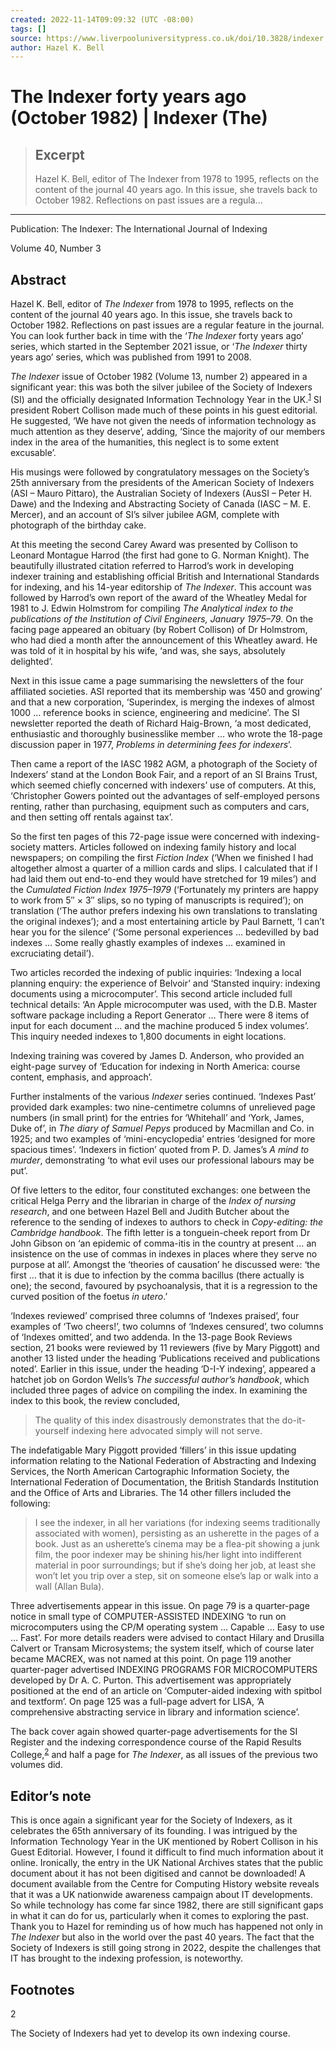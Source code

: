 ```yaml
---
created: 2022-11-14T09:09:32 (UTC -08:00)
tags: []
source: https://www.liverpooluniversitypress.co.uk/doi/10.3828/indexer.2022.24
author: Hazel K. Bell
---
```


# The Indexer forty years ago (October 1982) | Indexer (The)

> ## Excerpt
> Hazel K. Bell, editor of The Indexer from 1978 to 1995, reflects on the content of the journal 40 years ago. In this issue, she travels back to October 1982. Reflections on past issues are a regula...

---
Publication: The Indexer: The International Journal of Indexing

Volume 40, Number 3

## Abstract

Hazel K. Bell, editor of _The Indexer_ from 1978 to 1995, reflects on the content of the journal 40 years ago. In this issue, she travels back to October 1982. Reflections on past issues are a regular feature in the journal. You can look further back in time with the ‘_The Indexer_ forty years ago’ series, which started in the September 2021 issue, or ‘_The Indexer_ thirty years ago’ series, which was published from 1991 to 2008.

_The Indexer_ issue of October 1982 (Volume 13, number 2) appeared in a significant year: this was both the silver jubilee of the Society of Indexers (SI) and the officially designated Information Technology Year in the UK.<sup><a href="https://www.liverpooluniversitypress.co.uk/doi/10.3828/indexer.2022.24#fn1" role="doc-noteref" id="body-ref-fn1">1</a></sup> SI president Robert Collison made much of these points in his guest editorial. He suggested, ‘We have not given the needs of information technology as much attention as they deserve’, adding, ‘Since the majority of our members index in the area of the humanities, this neglect is to some extent excusable’.

His musings were followed by congratulatory messages on the Society’s 25th anniversary from the presidents of the American Society of Indexers (ASI – Mauro Pittaro), the Australian Society of Indexers (AusSI – Peter H. Dawe) and the Indexing and Abstracting Society of Canada (IASC – M. E. Mercer), and an account of SI’s silver jubilee AGM, complete with photograph of the birthday cake.

At this meeting the second Carey Award was presented by Collison to Leonard Montague Harrod (the first had gone to G. Norman Knight). The beautifully illustrated citation referred to Harrod’s work in developing indexer training and establishing official British and International Standards for indexing, and his 14-year editorship of _The Indexer_. This account was followed by Harrod’s own report of the award of the Wheatley Medal for 1981 to J. Edwin Holmstrom for compiling _The Analytical index to the publications of the Institution of Civil Engineers, January 1975–79_. On the facing page appeared an obituary (by Robert Collison) of Dr Holmstrom, who had died a month after the announcement of this Wheatley award. He was told of it in hospital by his wife, ‘and was, she says, absolutely delighted’.

Next in this issue came a page summarising the newsletters of the four affiliated societies. ASI reported that its membership was ‘450 and growing’ and that a new corporation, ‘Superindex, is merging the indexes of almost 1000 … reference books in science, engineering and medicine’. The SI newsletter reported the death of Richard Haig-Brown, ‘a most dedicated, enthusiastic and thoroughly businesslike member … who wrote the 18-page discussion paper in 1977, _Problems in determining fees for indexers_’.

Then came a report of the IASC 1982 AGM, a photograph of the Society of Indexers’ stand at the London Book Fair, and a report of an SI Brains Trust, which seemed chiefly concerned with indexers’ use of computers. At this, ‘Christopher Gowers pointed out the advantages of self-employed persons renting, rather than purchasing, equipment such as computers and cars, and then setting off rentals against tax’.

So the first ten pages of this 72-page issue were concerned with indexing-society matters. Articles followed on indexing family history and local newspapers; on compiling the first _Fiction Index_ (‘When we finished I had altogether almost a quarter of a million cards and slips. I calculated that if I had laid them out end-to-end they would have stretched for 19 miles’) and the _Cumulated Fiction Index 1975–1979_ (‘Fortunately my printers are happy to work from 5″ × 3″ slips, so no typing of manuscripts is required’); on translation (‘The author prefers indexing his own translations to translating the original indexes’); and a most entertaining article by Paul Barnett, ‘I can’t hear you for the silence’ (‘Some personal experiences … bedevilled by bad indexes … Some really ghastly examples of indexes … examined in excruciating detail’).

Two articles recorded the indexing of public inquiries: ‘Indexing a local planning enquiry: the experience of Belvoir’ and ‘Stansted inquiry: indexing documents using a microcomputer’. This second article included full technical details: ‘An Apple microcomputer was used, with the D.B. Master software package including a Report Generator … There were 8 items of input for each document … and the machine produced 5 index volumes’. This inquiry needed indexes to 1,800 documents in eight locations.

Indexing training was covered by James D. Anderson, who provided an eight-page survey of ‘Education for indexing in North America: course content, emphasis, and approach’.

Further instalments of the various _Indexer_ series continued. ‘Indexes Past’ provided dark examples: two nine-centimetre columns of unrelieved page numbers (in small print) for the entries for ‘Whitehall’ and ‘York, James, Duke of’, in _The diary of Samuel Pepys_ produced by Macmillan and Co. in 1925; and two examples of ‘mini-encyclopedia’ entries ‘designed for more spacious times’. ‘Indexers in fiction’ quoted from P. D. James’s _A mind to murder_, demonstrating ‘to what evil uses our professional labours may be put’.

Of five letters to the editor, four constituted exchanges: one between the critical Helga Perry and the librarian in charge of the _Index of nursing research_, and one between Hazel Bell and Judith Butcher about the reference to the sending of indexes to authors to check in _Copy-editing: the Cambridge handbook_. The fifth letter is a tonguein-cheek report from Dr John Gibson on ‘an epidemic of comma-itis in the country at present … an insistence on the use of commas in indexes in places where they serve no purpose at all’. Amongst the ‘theories of causation’ he discussed were: ‘the first … that it is due to infection by the comma bacillus (there actually is one); the second, favoured by psychoanalysis, that it is a regression to the curved position of the foetus _in utero_.’

‘Indexes reviewed’ comprised three columns of ‘Indexes praised’, four examples of ‘Two cheers!’, two columns of ‘Indexes censured’, two columns of ‘Indexes omitted’, and two addenda. In the 13-page Book Reviews section, 21 books were reviewed by 11 reviewers (five by Mary Piggott) and another 13 listed under the heading ‘Publications received and publications noted’. Earlier in this issue, under the heading ‘D-I-Y indexing’, appeared a hatchet job on Gordon Wells’s _The successful author’s handbook_, which included three pages of advice on compiling the index. In examining the index to this book, the review concluded,

> The quality of this index disastrously demonstrates that the do-it-yourself indexing here advocated simply will not serve.

The indefatigable Mary Piggott provided ‘fillers’ in this issue updating information relating to the National Federation of Abstracting and Indexing Services, the North American Cartographic Information Society, the International Federation of Documentation, the British Standards Institution and the Office of Arts and Libraries. The 14 other fillers included the following:

> I see the indexer, in all her variations (for indexing seems traditionally associated with women), persisting as an usherette in the pages of a book. Just as an usherette’s cinema may be a flea-pit showing a junk film, the poor indexer may be shining his/her light into indifferent material in poor surroundings; but if she’s doing her job, at least she won’t let you trip over a step, sit on someone else’s lap or walk into a wall (Allan Bula).

Three advertisements appear in this issue. On page 79 is a quarter-page notice in small type of COMPUTER-ASSISTED INDEXING ‘to run on microcomputers using the CP/M operating system … Capable … Easy to use … Fast’. For more details readers were advised to contact Hilary and Drusilla Calvert or Transam Microsystems; the system itself, which of course later became MACREX, was not named at this point. On page 119 another quarter-pager advertised INDEXING PROGRAMS FOR MICROCOMPUTERS developed by Dr A. C. Purton. This advertisement was appropriately positioned at the end of an article on ‘Computer-aided indexing with spitbol and textform’. On page 125 was a full-page advert for LISA, ‘A comprehensive abstracting service in library and information science’.

The back cover again showed quarter-page advertisements for the SI Register and the indexing correspondence course of the Rapid Results College,<sup><a href="https://www.liverpooluniversitypress.co.uk/doi/10.3828/indexer.2022.24#fn2" role="doc-noteref" id="body-ref-fn2">2</a></sup> and half a page for _The Indexer_, as all issues of the previous two volumes did.

## Editor’s note

This is once again a significant year for the Society of Indexers, as it celebrates the 65th anniversary of its founding. I was intrigued by the Information Technology Year in the UK mentioned by Robert Collison in his Guest Editorial. However, I found it difficult to find much information about it online. Ironically, the entry in the UK National Archives states that the public document about it has not been digitised and cannot be downloaded! A document available from the Centre for Computing History website reveals that it was a UK nationwide awareness campaign about IT developments. So while technology has come far since 1982, there are still significant gaps in what it can do for us, particularly when it comes to exploring the past. Thank you to Hazel for reminding us of how much has happened not only in _The Indexer_ but also in the world over the past 40 years. The fact that the Society of Indexers is still going strong in 2022, despite the challenges that IT has brought to the indexing profession, is noteworthy.

## Footnotes

2

The Society of Indexers had yet to develop its own indexing course.
